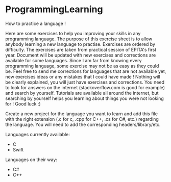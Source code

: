 ProgrammingLearning
===================

How to practice a language !

Here are some exercises to help you improving your skills in any programming language.
The purpose of this exercise sheet is to allow anybody learning a new language to practise. Exercises are ordered by difficulty.
The exercises are taken from practical session of EPITA's first year.
Document will be updated with new exercises and corrections are available for some languages.
Since I am far from knowing every programming language, some exercise may not be as easy as they could be.
Feel free to send me corrections for languages that are not available yet,
new exercises ideas or any mistakes that I could have made !
Nothing will be clearly explained, you will just have exercises and corrections.
You need to look for answers on the internet (stackoverflow.com is good for example) and search by yourself.
Tutorials are available all around the internet, but searching by yourself helps you learning about things
you were not looking for !
Good luck :)

Create a new project for the language you want to learn and add this file with the 
right extension (.c for c, .cpp for C++, .cs for C#, etc.) regarding the language.
You will need to add the corresponding headers/library/etc.


Languages currently available:
- C
- Swift

Languages on their way:
- C#
- C++
